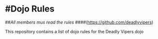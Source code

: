#Dojo Rules
==========

##*All members mus read the rules*
####(https://github.com/deadlyvipers)

This repository contains a list of dojo rules for the Deadly Vipers dojo

